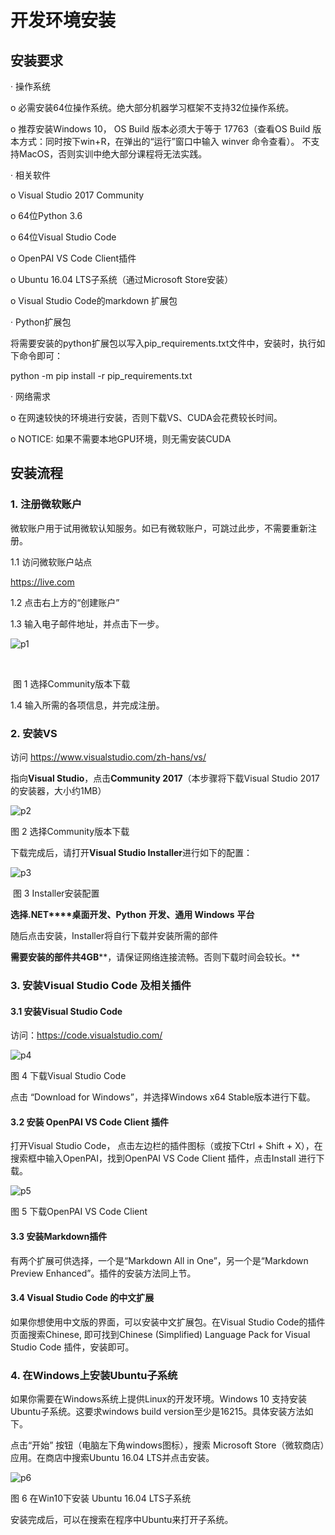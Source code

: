 # 开发环境安装

## 安装要求

·         操作系统

o    必需安装64位操作系统。绝大部分机器学习框架不支持32位操作系统。

o    推荐安装Windows 10， OS Build 版本必须大于等于 17763（查看OS Build 版本方式：同时按下win+R，在弹出的“运行”窗口中输入 winver 命令查看）。 不支持MacOS，否则实训中绝大部分课程将无法实践。

·         相关软件

o    Visual Studio 2017 Community

o    64位Python 3.6

o    64位Visual Studio Code

o    OpenPAI VS Code Client插件

o    Ubuntu 16.04 LTS子系统（通过Microsoft Store安装）

o    Visual Studio Code的markdown 扩展包

·         Python扩展包

将需要安装的python扩展包以写入pip_requirements.txt文件中，安装时，执行如下命令即可：

python -m pip install -r pip_requirements.txt 

·         网络需求

o    在网速较快的环境进行安装，否则下载VS、CUDA会花费较长时间。

o    NOTICE: 如果不需要本地GPU环境，则无需安装CUDA

## 安装流程

### 1.    注册微软账户

微软账户用于试用微软认知服务。如已有微软账户，可跳过此步，不需要重新注册。

 

1.1   访问微软账户站点

<https://live.com> 

1.2   点击右上方的“创建账户”

1.3   输入电子邮件地址，并点击下一步。

![p1](./image/p1.png)

 

​                                                  

​                                                               图 1 选择Community版本下载

1.4   输入所需的各项信息，并完成注册。

### 2.    安装VS

访问 <https://www.visualstudio.com/zh-hans/vs/> 

指向**Visual Studio**，点击**Community 2017**（本步骤将下载Visual Studio 2017的安装器，大小约1MB）

![p2](./image/p2.png)

 图 2 选择Community版本下载

 

下载完成后，请打开**Visual Studio Installer**进行如下的配置：

![p3](./image/p3.png)

   

​           图 3 Installer安装配置

**选择.NET****桌面开发、Python** **开发、通用 Windows** **平台**

随后点击安装，Installer将自行下载并安装所需的部件

**需要安装的部件共4GB****，请保证网络连接流畅。否则下载时间会较长。**

 

### 3.    安装Visual Studio Code 及相关插件

#### 3.1 安装Visual Studio Code

访问：<https://code.visualstudio.com/>

![p4](./image/p4.png)

   

 图 4 下载Visual Studio Code

 

点击 “Download for Windows”，并选择Windows x64 Stable版本进行下载。

 

#### 3.2 安装 OpenPAI VS Code Client 插件

打开Visual Studio Code， 点击左边栏的插件图标（或按下Ctrl + Shift + X），在搜索框中输入OpenPAI，找到OpenPAI VS Code Client 插件，点击Install 进行下载。

 ![p5](./image/p5.png)

  图 5 下载OpenPAI VS Code Client

 

#### 3.3 安装Markdown插件

有两个扩展可供选择，一个是“Markdown All in One”，另一个是“Markdown Preview Enhanced”。插件的安装方法同上节。

#### 3.4 Visual Studio Code 的中文扩展

如果你想使用中文版的界面，可以安装中文扩展包。在Visual Studio Code的插件页面搜索Chinese, 即可找到Chinese (Simplified) Language Pack for Visual Studio Code 插件，安装即可。

 

### 4.    在Windows上安装Ubuntu子系统

如果你需要在Windows系统上提供Linux的开发环境。Windows 10 支持安装Ubuntu子系统。这要求windows build version至少是16215。具体安装方法如下。

点击“开始” 按钮（电脑左下角windows图标），搜索 Microsoft Store（微软商店）应用。在商店中搜索Ubuntu 16.04 LTS并点击安装。

  ![p6](./image/p6.png)

   图 6 在Win10下安装 Ubuntu 16.04 LTS子系统

 

安装完成后，可以在搜索在程序中Ubuntu来打开子系统。

 

 

 

 

 